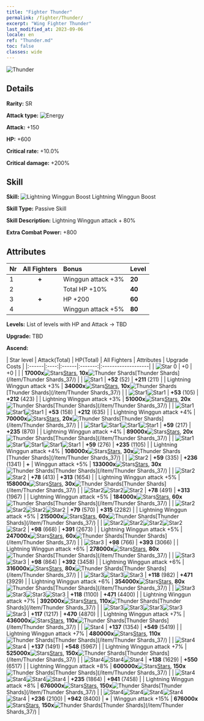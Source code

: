 ```yaml
---
title: "Fighter Thunder"
permalink: /fighter/Thunder/
excerpt: "Wing Fighter Thunder"
last_modified_at: 2023-09-06
locale: en
ref: "Thunder.md"
toc: false
classes: wide
---
```



 ![Thunder](/images/ship/fj_img9.png)

## Details

 **Rarity:** SR 

 **Attack type:** ![Energy](/images/common_sx_icon8.png) 

 **Attack:** +150

 **HP:** +600

 **Critical rate:** +10.0%

 **Critical damage:** +200%

## Skill

 **Skill:** ![Lightning Winggun Boost](/images/skill/skill_37_p.png) Lightning Winggun Boost

 **Skill Type:**  Passive Skill

 **Skill Description:**  Lightning Winggun attack + 80%

 **Extra Combat Power:**  +800

## Attributes

  |  Nr | All Fighters | Bonus | Level |
  |:----|:-------------:|:--------------------|:--------|
  | 1  | **+**  | Winggun attack +3%  | **20** |
  | 2  |   | Total HP +10%  | **40** |
  | 3  | **+**  | HP +200  | **60** |
  | 4  |   | Winggun attack +5%  | **80** |


 **Levels:**  List of levels with HP and Attack -> TBD

 **Upgrade:**  TBD

 **Ascend:**  

  |  Star level | Attack(Total) | HP(Total) | All Fighters | Attributes | Upgrade Costs |
  |:------|:----:|:------|:-------:|:-------------------|
  | ![Star 0](/images/s0.png)  | +0  | +0  |  |    | **17000x**![Stars](/images/item/Stars_p.png)[Stars](/item/Stars_2/), **10x**![Thunder Shards](/images/item/Thunder_Shards_p.png)[Thunder Shards](/item/Thunder Shards_37/) |
  | ![Star1](/images/s1.png)  | **+52** (52)  | **+211** (211)  |   | Lightning Winggun attack +3%  | **34000x**![Stars](/images/item/Stars_p.png)[Stars](/item/Stars_2/), **10x**![Thunder Shards](/images/item/Thunder_Shards_p.png)[Thunder Shards](/item/Thunder Shards_37/) |
  | ![Star1](/images/s1.png)![Star1](/images/s1.png)  | **+53** (105)  | **+212** (423)  |   | Lightning Winggun attack +3%  | **51000x**![Stars](/images/item/Stars_p.png)[Stars](/item/Stars_2/), **20x**![Thunder Shards](/images/item/Thunder_Shards_p.png)[Thunder Shards](/item/Thunder Shards_37/) |
  | ![Star1](/images/s1.png)![Star1](/images/s1.png)![Star1](/images/s1.png)  | **+53** (158)  | **+212** (635)  |   | Lightning Winggun attack +4%  | **70000x**![Stars](/images/item/Stars_p.png)[Stars](/item/Stars_2/), **20x**![Thunder Shards](/images/item/Thunder_Shards_p.png)[Thunder Shards](/item/Thunder Shards_37/) |
  | ![Star1](/images/s1.png)![Star1](/images/s1.png)![Star1](/images/s1.png)![Star1](/images/s1.png)  | **+59** (217)  | **+235** (870)  |   | Lightning Winggun attack +4%  | **89000x**![Stars](/images/item/Stars_p.png)[Stars](/item/Stars_2/), **20x**![Thunder Shards](/images/item/Thunder_Shards_p.png)[Thunder Shards](/item/Thunder Shards_37/) |
  | ![Star1](/images/s1.png)![Star1](/images/s1.png)![Star1](/images/s1.png)![Star1](/images/s1.png)![Star1](/images/s1.png)  | **+59** (276)  | **+235** (1105)  |   | Lightning Winggun attack +4%  | **108000x**![Stars](/images/item/Stars_p.png)[Stars](/item/Stars_2/), **30x**![Thunder Shards](/images/item/Thunder_Shards_p.png)[Thunder Shards](/item/Thunder Shards_37/) |
  | ![Star2](/images/s2.png)  | **+59** (335)  | **+236** (1341)  | **+**  | Winggun attack +5%  | **133000x**![Stars](/images/item/Stars_p.png)[Stars](/item/Stars_2/), **30x**![Thunder Shards](/images/item/Thunder_Shards_p.png)[Thunder Shards](/item/Thunder Shards_37/) |
  | ![Star2](/images/s2.png)![Star2](/images/s2.png)  | **+78** (413)  | **+313** (1654)  |   | Lightning Winggun attack +5%  | **158000x**![Stars](/images/item/Stars_p.png)[Stars](/item/Stars_2/), **30x**![Thunder Shards](/images/item/Thunder_Shards_p.png)[Thunder Shards](/item/Thunder Shards_37/) |
  | ![Star2](/images/s2.png)![Star2](/images/s2.png)![Star2](/images/s2.png)  | **+78** (491)  | **+313** (1967)  |   | Lightning Winggun attack +5%  | **184000x**![Stars](/images/item/Stars_p.png)[Stars](/item/Stars_2/), **60x**![Thunder Shards](/images/item/Thunder_Shards_p.png)[Thunder Shards](/item/Thunder Shards_37/) |
  | ![Star2](/images/s2.png)![Star2](/images/s2.png)![Star2](/images/s2.png)![Star2](/images/s2.png)  | **+79** (570)  | **+315** (2282)  |   | Lightning Winggun attack +5%  | **215000x**![Stars](/images/item/Stars_p.png)[Stars](/item/Stars_2/), **60x**![Thunder Shards](/images/item/Thunder_Shards_p.png)[Thunder Shards](/item/Thunder Shards_37/) |
  | ![Star2](/images/s2.png)![Star2](/images/s2.png)![Star2](/images/s2.png)![Star2](/images/s2.png)![Star2](/images/s2.png)  | **+98** (668)  | **+391** (2673)  |   | Lightning Winggun attack +5%  | **247000x**![Stars](/images/item/Stars_p.png)[Stars](/item/Stars_2/), **60x**![Thunder Shards](/images/item/Thunder_Shards_p.png)[Thunder Shards](/item/Thunder Shards_37/) |
  | ![Star3](/images/s3.png)  | **+98** (766)  | **+393** (3066)  |   | Lightning Winggun attack +6%  | **278000x**![Stars](/images/item/Stars_p.png)[Stars](/item/Stars_2/), **80x**![Thunder Shards](/images/item/Thunder_Shards_p.png)[Thunder Shards](/item/Thunder Shards_37/) |
  | ![Star3](/images/s3.png)![Star3](/images/s3.png)  | **+98** (864)  | **+392** (3458)  |   | Lightning Winggun attack +6%  | **316000x**![Stars](/images/item/Stars_p.png)[Stars](/item/Stars_2/), **80x**![Thunder Shards](/images/item/Thunder_Shards_p.png)[Thunder Shards](/item/Thunder Shards_37/) |
  | ![Star3](/images/s3.png)![Star3](/images/s3.png)![Star3](/images/s3.png)  | **+118** (982)  | **+471** (3929)  |   | Lightning Winggun attack +6%  | **354000x**![Stars](/images/item/Stars_p.png)[Stars](/item/Stars_2/), **80x**![Thunder Shards](/images/item/Thunder_Shards_p.png)[Thunder Shards](/item/Thunder Shards_37/) |
  | ![Star3](/images/s3.png)![Star3](/images/s3.png)![Star3](/images/s3.png)![Star3](/images/s3.png)  | **+118** (1100)  | **+471** (4400)  |   | Lightning Winggun attack +7%  | **392000x**![Stars](/images/item/Stars_p.png)[Stars](/item/Stars_2/), **110x**![Thunder Shards](/images/item/Thunder_Shards_p.png)[Thunder Shards](/item/Thunder Shards_37/) |
  | ![Star3](/images/s3.png)![Star3](/images/s3.png)![Star3](/images/s3.png)![Star3](/images/s3.png)![Star3](/images/s3.png)  | **+117** (1217)  | **+470** (4870)  |   | Lightning Winggun attack +7%  | **436000x**![Stars](/images/item/Stars_p.png)[Stars](/item/Stars_2/), **110x**![Thunder Shards](/images/item/Thunder_Shards_p.png)[Thunder Shards](/item/Thunder Shards_37/) |
  | ![Star4](/images/s4.png)  | **+137** (1354)  | **+549** (5419)  |   | Lightning Winggun attack +7%  | **480000x**![Stars](/images/item/Stars_p.png)[Stars](/item/Stars_2/), **110x**![Thunder Shards](/images/item/Thunder_Shards_p.png)[Thunder Shards](/item/Thunder Shards_37/) |
  | ![Star4](/images/s4.png)![Star4](/images/s4.png)  | **+137** (1491)  | **+548** (5967)  |   | Lightning Winggun attack +7%  | **525000x**![Stars](/images/item/Stars_p.png)[Stars](/item/Stars_2/), **150x**![Thunder Shards](/images/item/Thunder_Shards_p.png)[Thunder Shards](/item/Thunder Shards_37/) |
  | ![Star4](/images/s4.png)![Star4](/images/s4.png)![Star4](/images/s4.png)  | **+138** (1629)  | **+550** (6517)  |   | Lightning Winggun attack +8%  | **600000x**![Stars](/images/item/Stars_p.png)[Stars](/item/Stars_2/), **150x**![Thunder Shards](/images/item/Thunder_Shards_p.png)[Thunder Shards](/item/Thunder Shards_37/) |
  | ![Star4](/images/s4.png)![Star4](/images/s4.png)![Star4](/images/s4.png)![Star4](/images/s4.png)  | **+235** (1864)  | **+941** (7458)  |   | Lightning Winggun attack +8%  | **676000x**![Stars](/images/item/Stars_p.png)[Stars](/item/Stars_2/), **150x**![Thunder Shards](/images/item/Thunder_Shards_p.png)[Thunder Shards](/item/Thunder Shards_37/) |
  | ![Star4](/images/s4.png)![Star4](/images/s4.png)![Star4](/images/s4.png)![Star4](/images/s4.png)![Star4](/images/s4.png)  | **+236** (2100)  | **+942** (8400)  | **+**  | Winggun attack +15%  | **676000x**![Stars](/images/item/Stars_p.png)[Stars](/item/Stars_2/), **150x**![Thunder Shards](/images/item/Thunder_Shards_p.png)[Thunder Shards](/item/Thunder Shards_37/) |

